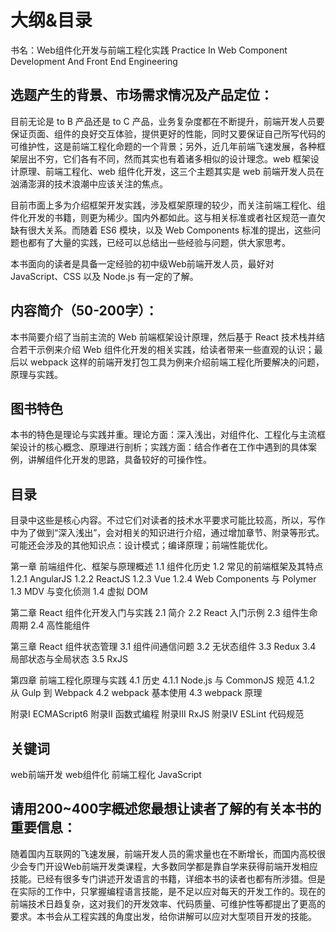 # 大纲&目录

书名：Web组件化开发与前端工程化实践
Practice In Web Component Development And Front End Engineering


## 选题产生的背景、市场需求情况及产品定位：
目前无论是 to B 产品还是 to C 产品，业务复杂度都在不断提升，前端开发人员要保证页面、组件的良好交互体验，提供更好的性能，同时又要保证自己所写代码的可维护性，这是前端工程化命题的一个背景；另外，近几年前端飞速发展，各种框架层出不穷，它们各有不同，然而其实也有着诸多相似的设计理念。web 框架设计原理、前端工程化、web 组件化开发，这三个主题其实是 web 前端开发人员在汹涌澎湃的技术浪潮中应该关注的焦点。

目前市面上多为介绍框架开发实践，涉及框架原理的较少，而关注前端工程化、组件化开发的书籍，则更为稀少。国内外都如此。这与相关标准或者社区规范一直欠缺有很大关系。而随着 ES6 模块，以及 Web Components 标准的提出，这些问题也都有了大量的实践，已经可以总结出一些经验与问题，供大家思考。

本书面向的读者是具备一定经验的初中级Web前端开发人员，最好对 JavaScript、CSS 以及 Node.js 有一定的了解。


## 内容简介（50-200字）：
本书简要介绍了当前主流的 Web 前端框架设计原理，然后基于 React 技术栈并结合若干示例来介绍 Web 组件化开发的相关实践，给读者带来一些直观的认识；最后以 webpack 这样的前端开发打包工具为例来介绍前端工程化所要解决的问题，原理与实践。


## 图书特色
本书的特色是理论与实践并重。理论方面：深入浅出，对组件化、工程化与主流框架设计的核心概念、原理进行剖析；实践方面：结合作者在工作中遇到的具体案例，讲解组件化开发的思路，具备较好的可操作性。


## 目录

目录中这些是核心内容。不过它们对读者的技术水平要求可能比较高，所以，写作中为了做到“深入浅出”，会对相关的知识进行介绍，通过增加章节、附录等形式。可能还会涉及的其他知识点：设计模式；编译原理；前端性能优化。

第一章 前端组件化、框架与原理概述
1.1 组件化历史
1.2 常见的前端框架及其特点
1.2.1 AngularJS
1.2.2 ReactJS
1.2.3 Vue
1.2.4 Web Components 与 Polymer
1.3 MDV 与变化侦测
1.4 虚拟 DOM

第二章 React 组件化开发入门与实践
2.1 简介
2.2 React 入门示例
2.3 组件生命周期
2.4 高性能组件

第三章 React 组件状态管理
3.1 组件间通信问题
3.2 无状态组件
3.3 Redux
3.4 局部状态与全局状态
3.5 RxJS

第四章 前端工程化原理与实践
4.1 历史
4.1.1 Node.js 与 CommonJS 规范
4.1.2 从 Gulp 到 Webpack
4.2 webpack 基本使用
4.3 webpack 原理

附录I ECMAScript6
附录II 函数式编程
附录III RxJS
附录IV ESLint 代码规范


## 关键词
web前端开发
web组件化
前端工程化
JavaScript



## 请用200~400字概述您最想让读者了解的有关本书的重要信息：

随着国内互联网的飞速发展，前端开发人员的需求量也在不断增长，而国内高校很少会专门开设Web前端开发类课程，大多数同学都是靠自学来获得前端开发相应技能。已经有很多专门讲述开发语言的书籍，详细本书的读者也都有所涉猎。但是在实际的工作中，只掌握编程语言技能，是不足以应对每天的开发工作的。现在的前端技术日趋复杂，这对我们的开发效率、代码质量、可维护性等都提出了更高的要求。本书会从工程实践的角度出发，给你讲解可以应对大型项目开发的技能。


